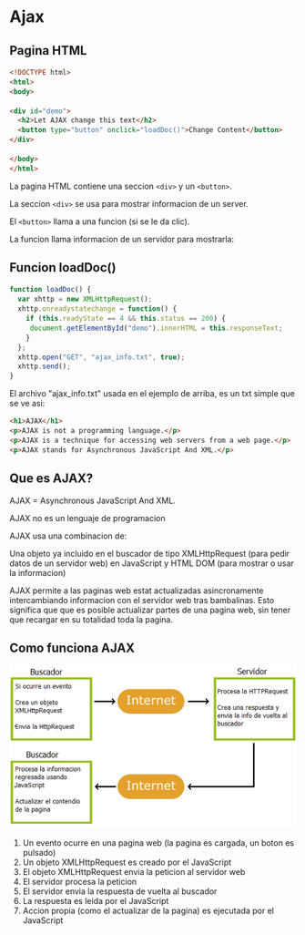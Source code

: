 # Ajax
## Pagina HTML
```html
<!DOCTYPE html>
<html>
<body>

<div id="demo">
  <h2>Let AJAX change this text</h2>
  <button type="button" onclick="loadDoc()">Change Content</button>
</div>

</body>
</html>
```

La pagina HTML contiene una seccion `<div>` y un `<button>`.

La seccion `<div>` se usa para mostrar informacion de un server.

El `<button>` llama a una funcion (si se le da clic).

La funcion llama informacion de un servidor para mostrarla:

## Funcion loadDoc()
```js
function loadDoc() {
  var xhttp = new XMLHttpRequest();
  xhttp.onreadystatechange = function() {
    if (this.readyState == 4 && this.status == 200) {
     document.getElementById("demo").innerHTML = this.responseText;
    }
  };
  xhttp.open("GET", "ajax_info.txt", true);
  xhttp.send();
}
```

El archivo "ajax_info.txt" usada en el ejemplo de arriba, es un txt simple que se ve asi:
```html
<h1>AJAX</h1>
<p>AJAX is not a programming language.</p>
<p>AJAX is a technique for accessing web servers from a web page.</p>
<p>AJAX stands for Asynchronous JavaScript And XML.</p>
```
## Que es AJAX?
AJAX = Asynchronous JavaScript And XML.

AJAX no es un lenguaje de programacion

AJAX usa una combinacion de:

Una objeto ya incluido en el buscador de tipo XMLHttpRequest (para pedir datos de un servidor web) en JavaScript y HTML DOM (para mostrar o usar la informacion)

AJAX permite a las paginas web estat actualizadas asincronamente intercambiando informacion con el servidor web tras bambalinas. Esto significa que que es posible actualizar partes de una pagina web, sin tener que recargar en su totalidad toda la pagina.
## Como funciona AJAX
<img src="Como.png">

1. Un evento ocurre en una pagina web (la pagina es cargada, un boton es pulsado)
2. Un objeto XMLHttpRequest es creado por el JavaScript
3. El objeto XMLHttpRequest envia la peticion al servidor web
4. El servidor procesa la peticion
5. El servidor envia la respuesta de vuelta al buscador
6. La respuesta es leida por el JavaScript
7. Accion propia (como el actualizar de la pagina) es ejecutada por el JavaScript
